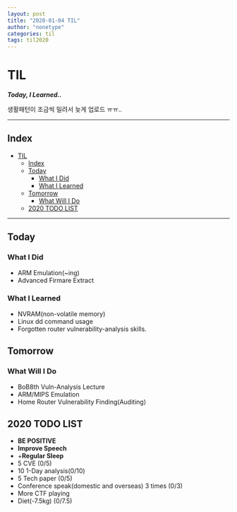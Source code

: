 ```yaml
---
layout: post
title: "2020-01-04 TIL"
author: "nonetype"
categories: til
tags: til2020
---
```


# TIL
***Today, I Learned..***

생활패턴이 조금씩 밀려서 늦게 업로드 ㅠㅠ..

---
## Index

<!-- @import "[TOC]" {cmd="toc" depthFrom=1 depthTo=6 orderedList=false} -->
<!-- code_chunk_output -->

- [TIL](#til)
  - [Index](#index)
  - [Today](#today)
    - [What I Did](#what-i-did)
    - [What I Learned](#what-i-learned)
  - [Tomorrow](#tomorrow)
    - [What Will I Do](#what-will-i-do)
  - [2020 TODO LIST](#2020-todo-list)

<!-- /code_chunk_output -->

---


## Today
### What I Did
- ARM Emulation(~ing)
- Advanced Firmare Extract

### What I Learned
- NVRAM(non-volatile memory)
- Linux dd command usage
- Forgotten router vulnerability-analysis skills.


## Tomorrow
### What Will I Do
- BoB8th Vuln-Analysis Lecture
- ARM/MIPS Emulation
- Home Router Vulnerability Finding(Auditing)


## 2020 TODO LIST
- **BE POSITIVE**
- **Improve Speech**
- +**Regular Sleep**
- 5 CVE (0/5)
- 10 1-Day analysis(0/10)
- 5 Tech paper (0/5)
- Conference speak(domestic and overseas) 3 times (0/3)
- More CTF playing
- Diet(-7.5kg) (0/7.5)
